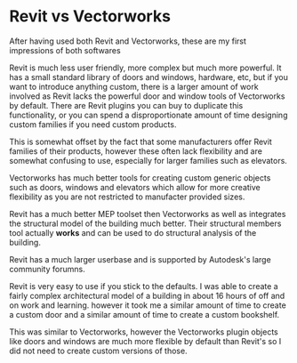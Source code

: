 # Revit vs Vectorworks

After having used both Revit and Vectorworks, these are my first impressions of
both softwares

Revit is much less user friendly, more complex but much more powerful. It has a
small standard library of doors and windows, hardware, etc, but if you want to
introduce anything custom, there is a larger amount of work involved as Revit
lacks the powerful door and window tools of Vectorworks by default. There are
Revit plugins you can buy to duplicate this functionality, or you can spend a
disproportionate amount of time designing custom families if you need custom
products.

This is somewhat offset by the fact that some manufacturers offer Revit
families of their products, however these often lack flexibility and are
somewhat confusing to use, especially for larger families such as elevators.

Vectorworks has much better tools for creating custom generic objects such as
doors, windows and elevators which allow for more creative flexibility as you
are not restricted to manufacter provided sizes.

Revit has a much better MEP toolset then Vectorworks as well as integrates the
structural model of the building much better. Their structural members tool
actually **works** and can be used to do structural analysis of the building.

Revit has a much larger userbase and is supported by Autodesk's large community
forumns.

Revit is very easy to use if you stick to the defaults. I was able to create a
fairly complex architectural model of a building in about 16 hours of off and
on work and learning. however it took me a similar amount of time to create a
custom door and a similar amount of time to create a custom bookshelf.

This was similar to Vectorworks, however the Vectorworks plugin objects like
doors and windows are much more flexible by default than Revit's so I did not
need to create custom versions of those.
